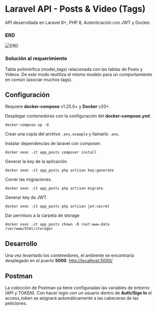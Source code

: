 # Laravel API - Posts & Video (Tags)

API desarrollada en Laravel 8+, PHP 8, Autenticación con JWT y Docker.

### ERD
![ERD](https://i.ibb.co/JR61bBs/ERD-Posts-Videos-Laravel.png)

### Solución al requerimiento
Tabla polimórfica (model_tags) relacionada con las tablas de Posts y Videos. De este modo reutiliza el mismo modelo para un comportamiento en común (asociar muchos tags).

## Configuración

Requiere **docker-compose** v1.25.0+ y **Docker** v20+.

Desplegar contenedores con la configuración del **docker-compose.yml**.
```
docker-compose up -d
```
Crear una copia del archivo `.env.example` y llamarlo `.env`. 

Instalar dependencias de laravel con composer.

```
docker exec -it app_posts composer install
```

Generar la key de la aplicación.
```
docker exec -it app_posts php artisan key:generate
```

Correr las migraciones.
```
docker exec -it app_posts php artisan migrate
```

Generar key de JWT.
```
docker exec -it app_posts php artisan jwt:secret
```

Dar permisos a la carpeta de storage
```
docker exec -it app_posts chown -R root:www-data /var/www/html/storage/
```

## Desarrollo

Una vez levantado los contenedores, el ambiente se encontraría desplegado en el puerto **5000**. [http://localhost:5000/](http://localhost:5000/)

## Postman
La colección de Postman ya tiene configuradas las variables de entorno (API y TOKEN). Con hacer login con un usuario dentro de **Auth/Sign In** el access_token se asignará automáticamente a las cabeceras de las peticiones.
